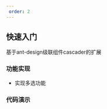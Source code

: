 ```yaml
---
 order: 2
---
```

## 快速入门
基于ant-design级联组件cascader的扩展

### 功能实现
* 实现多选功能

### 代码演示

<code 
  src="./demos/default/index.tsx" 
  title="基础用法" 
  desc="使用默认值，仅仅传入一个data属性">
</code>
